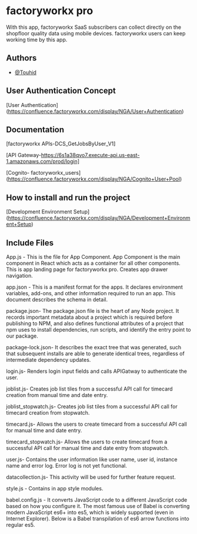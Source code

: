 
# factoryworkx pro

With this app, factoryworkx SaaS subscribers can collect directly on the shopfloor quality data using mobile devices. factoryworkx users can keep working time by this app.



## Authors

- [@Touhid](https://git-codecommit.us-east-1.amazonaws.com/v1/repos/factoryworkx_pro)



## User Authentication Concept
[User Authentication] (https://confluence.factoryworkx.com/display/NGA/User+Authentication)

## Documentation

[factoryworkx APIs-DCS_GetJobsByUser_V1]

[API Gateway-https://6s1a38qvo7.execute-api.us-east-1.amazonaws.com/prod/login]

[Cognito- factoryworkx_users] (https://confluence.factoryworkx.com/display/NGA/Cognito+User+Pool)

## How to install and run the project
[Development Environment Setup] (https://confluence.factoryworkx.com/display/NGA/Development+Environment+Setup)


## Include Files

App.js - This is the file for App Component. App Component is the main component in React which acts as a container for all other components.
This is app landing page for factoryworkx pro. Creates app drawer navigation.

app.json - This is a manifest format for the apps. It declares environment variables, add-ons, and other information required to run an app. This document describes the schema in detail.

package.json- The package.json file is the heart of any Node project. It records important metadata about a project which is required before publishing to NPM, 
and also defines functional attributes of a project that npm uses to install dependencies, run scripts, and identify the entry point to our package.

package-lock.json- It describes the exact tree that was generated, 
such that subsequent installs are able to generate identical trees, regardless of intermediate dependency updates.

login.js- Renders login input fields and calls APIGatway to authenticate
the user.

joblist.js- Creates job list tiles from a successful API call for timecard creation from manual time and date entry.

joblist_stopwatch.js- Creates job list tiles from a successful API call for timecard creation from stopwatch.

timecard.js- Allows the users to create timecard from a successful API call for manual time and date entry.

timecard_stopwatch.js-  Allows the users to create timecard from a successful API call for manual time and date entry from stopwatch.

user.js- Contains the user information like user name, user id, instance name and error log. Error log is not yet functional.

datacollection.js- This activity will be used for further feature request.

style.js - Contains in app style modules.

babel.config.js - It converts JavaScript code to a different JavaScript code based on how you configure it. 
The most famous use of Babel is converting modern JavaScript es6+ into es5, which is widely supported (even in Internet Explorer).
Below is a Babel transpilation of es6 arrow functions into regular es5.

